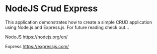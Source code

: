 # NodeJS Crud Express

This application demonstrates how to create a simple CRUD application
using Node.js and Express.js. For future reading check out...

NodeJS
https://nodejs.org/en/

Express
https://expressjs.com/

